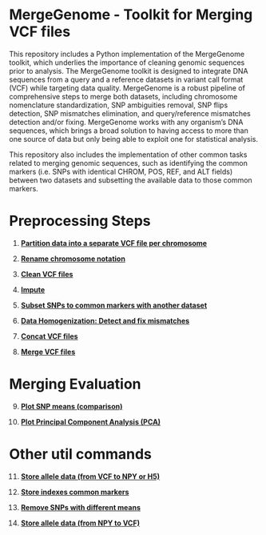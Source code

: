 # MergeGenome - Toolkit for Merging VCF files

This repository includes a Python implementation of the MergeGenome toolkit, which underlies the importance of cleaning genomic sequences prior to analysis. The MergeGenome toolkit is designed to integrate DNA sequences from a query and a reference datasets in variant call format (VCF) while targeting data quality. MergeGenome is a robust pipeline of comprehensive steps to merge both datasets, including chromosome nomenclature standardization, SNP ambiguities removal, SNP flips detection, SNP mismatches elimination, and query/reference mismatches detection and/or fixing. MergeGenome works with any organism’s DNA sequences, which brings a broad solution to having access to more than one source of data but only being able to exploit one for statistical analysis.

This repository also includes the implementation of other common tasks related to merging genomic sequences, such as identifying the common markers (i.e. SNPs with identical CHROM, POS, REF, and ALT fields) between two datasets and subsetting the available data to those common markers.

# Preprocessing Steps

1. **[Partition data into a separate VCF file per chromosome](readmes/README_1_partition_into_separate_files.md)**

2. **[Rename chromosome notation](readmes/README_2_rename_chrom_notation.md)**

3. **[Clean VCF files](readmes/README_3_clean_vcf_files.md)**

4. **[Impute](readmes/README_4_impute.md)**

5. **[Subset SNPs to common markers with another dataset](readmes/README_5_snps_subsetting.md)**

6. **[Data Homogenization: Detect and fix mismatches](readmes/README_6_detect_and_fix_mismatches.md)**

7. **[Concat VCF files](readmes/README_7_concat_vcf_files.md)**

8. **[Merge VCF files](readmes/README_8_merge_vcf_files.md)**

# Merging Evaluation

9. **[Plot SNP means (comparison)](readmes/README_9_evaluate_with_snp_means_plot.md)**

10. **[Plot Principal Component Analysis (PCA)](readmes/README_10_evaluate_with_pca_plots.md)**

# Other util commands

11. **[Store allele data (from VCF to NPY or H5)](readmes/README_11_store_allele_data_npy_h5.md)**

12. **[Store indexes common markers](readmes/README_12_store_indexes_common_markers.md)**

13. **[Remove SNPs with different means](readmes/README_13_remove_snps_different_means.md)**

14. **[Store allele data (from NPY to VCF)](readmes/README_14_store_allele_data_vcf.md)**